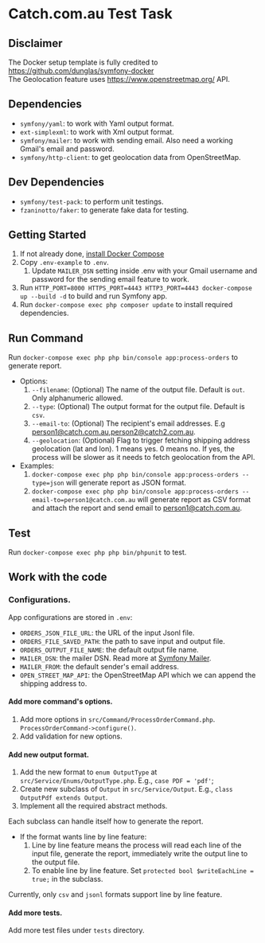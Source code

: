 # Catch.com.au Test Task

## Disclaimer
The Docker setup template is fully credited to https://github.com/dunglas/symfony-docker
\
The Geolocation feature uses https://www.openstreetmap.org/ API.

## Dependencies

- `symfony/yaml`: to work with Yaml output format.
- `ext-simplexml`: to work with Xml output format.
- `symfony/mailer`: to work with sending email. Also need a working Gmail's email and password.
- `symfony/http-client`: to get geolocation data from OpenStreetMap.

## Dev Dependencies

- `symfony/test-pack`: to perform unit testings.
- `fzaninotto/faker`: to generate fake data for testing.

## Getting Started

1. If not already done, [install Docker Compose](https://docs.docker.com/compose/install/)
2. Copy `.env-example` to `.env`.
    1. Update `MAILER_DSN` setting inside .env with your Gmail username and password for the sending email feature to work.
3. Run `HTTP_PORT=8000 HTTPS_PORT=4443 HTTP3_PORT=4443 docker-compose up --build -d` to build and run Symfony app.
4. Run `docker-compose exec php composer update` to install required dependencies.

## Run Command

Run `docker-compose exec php php bin/console app:process-orders` to generate report.
- Options:
  1. `--filename`: (Optional) The name of the output file. Default is `out`. Only alphanumeric allowed.
  2. `--type`: (Optional) The output format for the output file. Default is `csv`.
  3. `--email-to`: (Optional) The recipient's email addresses. E.g person1@catch.com.au,person2@catch2.com.au.
  4. `--geolocation`: (Optional) Flag to trigger fetching shipping address geolocation (lat and lon). 1 means yes. 0 means no. If yes, the process will be slower as it needs to fetch geolocation from the API.
- Examples:
  1. `docker-compose exec php php bin/console app:process-orders --type=json` will generate report as JSON format.
  2. `docker-compose exec php php bin/console app:process-orders --email-to=person1@catch.com.au` will generate report as CSV format and attach the report and send email to person1@catch.com.au.
## Test

Run `docker-compose exec php php bin/phpunit` to test.
      
## Work with the code

### Configurations.

App configurations are stored in `.env`:

- `ORDERS_JSON_FILE_URL`: the URL of the input Jsonl file.
- `ORDERS_FILE_SAVED_PATH`: the path to save input and output file.
- `ORDERS_OUTPUT_FILE_NAME`: the default output file name. 
- `MAILER_DSN`: the mailer DSN. Read more at [Symfony Mailer](https://symfony.com/doc/current/mailer.html#using-built-in-transports).
- `MAILER_FROM`: the default sender's email address.
- `OPEN_STREET_MAP_API`: the OpenStreetMap API which we can append the shipping address to.

#### Add more command's options.

1. Add more options in `src/Command/ProcessOrderCommand.php`. `ProcessOrderCommand->configure()`.
2. Add validation for new options.

#### Add new output format.
1. Add the new format to `enum OutputType` at `src/Service/Enums/OutputType.php`. E.g., `case PDF = 'pdf'`;
2. Create new subclass of `Output` in `src/Service/Output`. E.g., `class OutputPdf extends Output`.
3. Implement all the required abstract methods. 

Each subclass can handle itself how to generate the report.
- If the format wants line by line feature: 
   1. Line by line feature means the process will read each line of the input file, generate the report, immediately write the output line to the output file.
   2. To enable line by line feature. Set `protected bool $writeEachLine = true;` in the subclass.

Currently, only `csv` and `jsonl` formats support line by line feature.

#### Add more tests.

Add more test files under `tests` directory.

